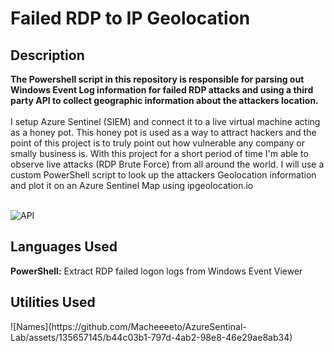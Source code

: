 <h1>Failed RDP to IP Geolocation</h1>

<h2> Description </h2>
<b>The Powershell script in this repository is responsible for parsing out Windows Event Log information for failed RDP attacks and using a third party API to collect geographic information about the attackers location.
</b>
<br />
<br />
I setup Azure Sentinel (SIEM) and connect it to a live virtual machine acting as a honey pot. This honey pot
is used as a way to attract hackers and the point of this project is to truly point out how vulnerable any company or smally business is.
With this project for a short period of time I'm able to  observe live attacks (RDP Brute Force) from all around the world. 
I will use a custom PowerShell script to 
look up the attackers Geolocation information and plot it on an Azure Sentinel Map using ipgeolocation.io
<br />
<br />

![API](https://github.com/Macheeeeto/AzureSentinal-Lab/assets/135657145/d8d75dc3-8667-46e1-ac40-4b5a1ff03024)

<h2>Languages Used</h2>

  <b> PowerShell:</b> Extract RDP failed logon logs from Windows Event Viewer 

<h2>Utilities Used</h2>
![Names](https://github.com/Macheeeeto/AzureSentinal-Lab/assets/135657145/b44c03b1-797d-4ab2-98e8-46e29ae8ab34)









